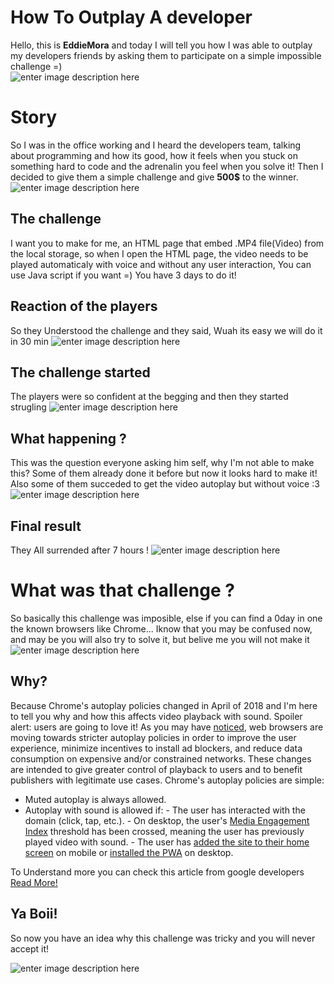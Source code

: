 ﻿# How To Outplay A developer

Hello, this is **EddieMora** and today I will tell you how I was able to outplay my developers friends by asking them to participate on a simple impossible challenge =)  
![enter image description here](https://c.tenor.com/Zzo0YnJcvfkAAAAC/the-matrix-morpheus.gif)
# Story

So I was in the office working and I heard the developers team, talking about programming and how its good, how it feels when you stuck on something hard to code and the adrenalin you feel when you solve it!
Then I decided to give them a simple challenge and give **500$** to the winner.
![enter image description here](https://c.tenor.com/YjPBups7H48AAAAC/6m-rain.gif)

## The challenge

I want you to make for me, an HTML page that embed  .MP4 file(Video) from the local storage, so when I open the HTML page, the video needs to be played automaticaly with voice and without any user interaction, You can use Java script if you want =)
You have 3 days to do it!

## Reaction of the players

So they Understood the challenge and they said, Wuah its easy we will do it in 30 min 
![enter image description here](https://c.tenor.com/NadTPVKw9_MAAAAd/too-easy-honestly-yeti.gif)

## The challenge started

The players were so confident at the begging and then they started strugling
![enter image description here](https://c.tenor.com/mZSYFOGr800AAAAC/hhhh-ha-ha-ha.gif)

## What happening ?

This was the question everyone asking him self, why I'm not able to make this?
Some of them already done it before but now it looks hard to make it!
Also some of them succeded to get the video autoplay but without voice :3
![enter image description here](https://c.tenor.com/CoRk692nqowAAAAC/confused-confused-look.gif)

## Final result

They All surrended after 7 hours !
![enter image description here](https://c.tenor.com/Cl3euEW5wlMAAAAC/surender.gif)

# What was that challenge ?

So basically this challenge was imposible, else if you can find a 0day in one the known browsers like Chrome...
Iknow that you may be confused now, and may be you will also try to solve it, but belive me you will not make it 
![enter image description here](https://c.tenor.com/lbjc1OcVhZMAAAAC/tom-thomas.gif)

## Why?

Because Chrome's autoplay policies changed in April of 2018 and I'm here to tell you why and how this affects video playback with sound. Spoiler alert: users are going to love it!
As you may have [noticed](https://webkit.org/blog/7734/auto-play-policy-changes-for-macos/), web browsers are moving towards stricter autoplay policies in order to improve the user experience, minimize incentives to install ad blockers, and reduce data consumption on expensive and/or constrained networks. These changes are intended to give greater control of playback to users and to benefit publishers with legitimate use cases.
Chrome's autoplay policies are simple:

 - Muted autoplay is always allowed.
 - Autoplay with sound is allowed if:
		 -   The user has interacted with the domain (click, tap, etc.).
		 -   On desktop, the user's  [Media Engagement Index](https://developer.chrome.com/blog/autoplay/#media-engagement-index)  threshold has been crossed, meaning the user has previously played video with sound.
		-   The user has  [added the site to their home screen](https://web.dev/customize-install/)  on mobile or  [installed the PWA](https://web.dev/progressive-web-apps/)  on desktop.

To Understand more you can check this article from google developers
[Read More!](https://developer.chrome.com/blog/autoplay/)
## Ya Boii!

So now you have an idea why this challenge was tricky and you will never accept it!

![enter image description here](https://c.tenor.com/n8DB4bmpduIAAAAd/yeah-bwoi-grin.gif)
